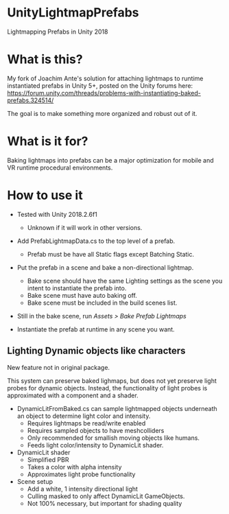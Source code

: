 # UnityLightmapPrefabs
Lightmapping Prefabs in Unity 2018

# What is this?
My fork of Joachim Ante's solution for attaching lightmaps to runtime instantiated prefabs in Unity 5+, posted on the Unity forums here: https://forum.unity.com/threads/problems-with-instantiating-baked-prefabs.324514/

The goal is to make something more organized and robust out of it.

# What is it for?
Baking lightmaps into prefabs can be a major optimization for mobile and VR runtime procedural environments.

# How to use it
- Tested with Unity 2018.2.6f1
  - Unknown if it will work in other versions.
  

- Add PrefabLightmapData.cs to the top level of a prefab.
  - Prefab must be have all Static flags except Batching Static.
- Put the prefab in a scene and bake a non-directional lightmap.
  - Bake scene should have the same Lighting settings as the scene you intent to instantiate the prefab into.
  - Bake scene must have auto baking off.
  - Bake scene must be included in the build scenes list.
- Still in the bake scene, run _Assets > Bake Prefab Lightmaps_
- Instantiate the prefab at runtime in any scene you want.

## Lighting Dynamic objects like characters
New feature not in original package.

This system can preserve baked lighmaps, but does not yet preserve light probes for dynamic objects. Instead, the functionality of light probes is approximated with a component and a shader.

- DynamicLitFromBaked.cs can sample lightmapped objects underneath an object to determine light color and intensity.
  - Requires lightmaps be read/write enabled
  - Requires sampled objects to have meshcolliders
  - Only recommended for smallish moving objects like humans.
  - Feeds light color/intensity to DynamicLit shader.
- DynamicLit shader
  - Simplified PBR
  - Takes a color with alpha intensity
  - Approximates light probe functionality
- Scene setup
  - Add a white, 1 intensity directional light
  - Culling masked to only affect DynamicLit GameObjects.
  - Not 100% necessary, but important for shading quality

